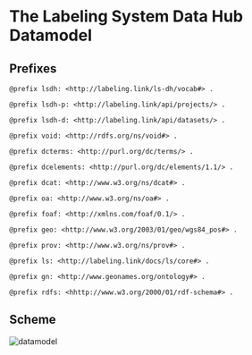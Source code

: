 # The Labeling System Data Hub Datamodel

## Prefixes

`@prefix lsdh: <http://labeling.link/ls-dh/vocab#> .`

`@prefix lsdh-p: <http://labeling.link/api/projects/> .`

`@prefix lsdh-d: <http://labeling.link/api/datasets/> .`

`@prefix void: <http://rdfs.org/ns/void#> .`

`@prefix dcterms: <http://purl.org/dc/terms/> .`

`@prefix dcelements: <http://purl.org/dc/elements/1.1/> .`

`@prefix dcat: <http://www.w3.org/ns/dcat#> .`

`@prefix oa: <http://www.w3.org/ns/oa#> .`

`@prefix foaf: <http://xmlns.com/foaf/0.1/> .`

`@prefix geo: <http://www.w3.org/2003/01/geo/wgs84_pos#> .`

`@prefix prov: <http://www.w3.org/ns/prov#> .`

`@prefix ls: <http://labeling.link/docs/ls/core#> .`

`@prefix gn: <http://www.geonames.org/ontology#> .`

`@prefix rdfs: <hhttp://www.w3.org/2000/01/rdf-schema#> .`

## Scheme

![datamodel](../../../raw/master/img/datamodel.jpg)
